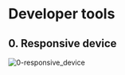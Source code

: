# Developer tools

## 0. Responsive device

![0-responsive_device](https://github.com/TessierV/holbertonschool-web-development/assets/113889290/9852b2c1-a5db-48c4-963f-cbcf14a6190b)
